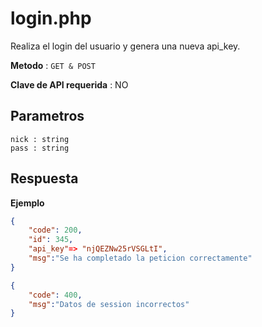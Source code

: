 # login.php

Realiza el login del usuario y genera una nueva api_key.

**Metodo** : `GET & POST`

**Clave de API requerida** : NO

## Parametros

```
nick : string
pass : string
```

## Respuesta

**Ejemplo**
```json
{
    "code": 200,
    "id": 345,
    "api_key"=> "njQEZNw25rVSGLtI",
    "msg":"Se ha completado la peticion correctamente"
}
```

```json
{
    "code": 400,
    "msg":"Datos de session incorrectos"
}
```